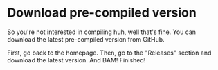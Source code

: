 # Download pre-compiled version
So you're not interested in compiling huh, well that's fine. You can download the latest pre-compiled version from GitHub.

First, go back to the homepage. Then, go to the "Releases" section and download the latest version. And BAM! Finished!
